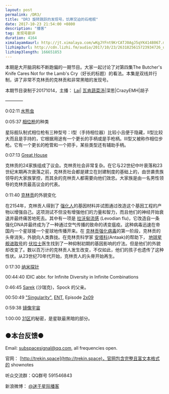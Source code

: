 ```yaml
---
layout: post
permalink: /DR3/
title: "DR3 旋转跳跃的发现号，饥寒交迫的石棺舰"
date: 2017-10-23 21:54:00 +0800
description: "播客"
tag: 发现号剧评
duration: 4164
ximalayam4aurl: http://jt.ximalaya.com/wKgJYFnt9KrCATJ0AgJ5qYK4148067.m4a?channel=rss&album_id=3135361&track_id=55534043&uid=6418191&jt=http://audio.xmcdn.com/group34/M05/69/B6/wKgJYFnt9KrCATJ0AgJ5qYK4148067.m4a
lizhimp3url: http://cdn.lizhi.fm/audio/2017/10/23/2631825615723934726_ud.mp3
lizhimp3length: 166651853
---   
```


本期是大开脑洞和不断跑偏的一期节目。大家一起讨论了对第四集The Butcher&#39;s Knife Cares Not for the Lamb&#39;s Cry（好长的标题）的看法。本集是双线并行制，讲了非常不克林贡的克林贡和非常黑暗的发现号。

本期节目录制于20171014，主播： [Lai](http://weibo.com/daishengniao)\| [瓦肯蔬菜汤](http://weibo.com/u/5013547255)\|深思\|CrazyEMH\|胡子

————

0:02:11 [水熊虫](https://zh.wikipedia.org/wiki/%E7%BC%93%E6%AD%A5%E5%8A%A8%E7%89%A9%E9%97%A8)

0:05:37 [相位枪](onenote:#SR3%20%E6%97%8B%E8%BD%AC%E8%B7%B3%E8%B7%83%E7%9A%84%E5%8F%91%E7%8E%B0%E5%8F%B7%EF%BC%8C%E9%A5%A5%E5%AF%92%E4%BA%A4%E8%BF%AB%E7%9A%84%E7%9F%B3%E6%A3%BA%E8%88%B0&amp;section-id=%7BA1567A96-4032-41C7-AC4D-FAF3AAC200B5%7D&amp;page-id=%7B48F202DC-EF26-D048-9855-4E1689289FD7%7D&amp;object-id=%7B1EA48B4D-8BC4-FE08-19ED-4DBA9BEEE333%7D&amp;B&amp;base-path=https://d.docs.live.net/15ca07c11673502a/%E6%96%87%E6%A1%A3/%E8%AF%9D%E9%A2%98%E7%82%B9%E5%AD%90%E5%85%B1%E4%BA%AB50/Pages.one)的种类

星际舰队制式相位枪有三种型号：Ⅰ型（手持相位器）比较小且便于隐藏，Ⅱ型比较大而且是手持的，它根据用途有一个更长的手柄或是手枪柄。Ⅲ型又被称作相位步枪。它有一个更长的枪管和一个把手，某些类型还有辅助手柄。

0:07:13 [Great House](http://memory-alpha.wikia.com/wiki/Great_House)

克林贡的24家族组成了议会。克林贡社会非常复杂。在它与22世纪中叶衰落和23世纪末期再次衰落之前，克林贡社会都是建立在封建制度的基础上的，由世袭贵族领导的大家族掌控，而其余的克林贡人都需要向他们效忠。大家族是由一名男性领导的克林贡最高议会的代表。

0:11:40   [克林贡](http://zh.memory-alpha.wikia.com/wiki/%E5%85%8B%E6%9E%97%E8%B4%A1%E4%BA%BA)的外貌变化

在2154年，克林贡人得到了 [强化人](http://zh.memory-alpha.wikia.com/wiki/%E5%BC%BA%E5%8C%96%E4%BA%BA?redlink=1&amp;action=edit&amp;flow=create-page-article-redlink)的基因材料并试图通过改造这个基因工程的产物以增强自己。这项测试不但没有增强他们的力量和智力，而且他们的神经开始衰退并最终痛苦地死去。其中有一项是 [拉沃甸流感](http://zh.memory-alpha.wikia.com/wiki/%E6%8B%89%E6%B2%83%E7%94%B8%E6%B5%81%E6%84%9F?redlink=1&amp;action=edit&amp;flow=create-page-article-redlink) (Levodian flu)，它改造自一条强化DNA并最终成为了一种通过空气传播的致命的诱变瘟疫。这种病毒迅速在帝国内一个星球接一个星球地传播开来。在 [克林贡强化病毒](http://zh.memory-alpha.wikia.com/wiki/%E5%85%8B%E6%9E%97%E8%B4%A1%E5%BC%BA%E5%8C%96%E7%97%85%E6%AF%92?redlink=1&amp;veaction=edit&amp;flow=create-page-article-redlink)的第一阶段，克林贡的头脊消失，外貌向人类靠拢。在克林贡科学家 [安塔科](http://zh.memory-alpha.wikia.com/wiki/%E5%AE%89%E5%A1%94%E7%A7%91?redlink=1&amp;veaction=edit&amp;flow=create-page-article-redlink)(Antaak)的帮助下， [地球星舰进取号](http://zh.memory-alpha.wikia.com/wiki/%E5%9C%B0%E7%90%83%E6%98%9F%E8%88%B0%E8%BF%9B%E5%8F%96%E5%8F%B7)的 [伏拉士](http://zh.memory-alpha.wikia.com/wiki/%E4%BC%8F%E6%8B%89%E5%A3%AB?redlink=1&amp;action=edit&amp;flow=create-page-article-redlink)医生找到了一种抑制初期的基因影响的疗法。但是他们的外貌却改变了。数以百万计的克林贡人发生改变，不仅如此，他们的孩子也遗传了这种性状。从23世纪70年代开始，克林贡人的头脊开始再生。

0:17:30   [纳米探针](http://zh.memory-alpha.wikia.com/wiki/%E7%BA%B3%E7%B1%B3%E6%8E%A2%E9%92%88)

00:44:40 IDIC abbr. for Infinite Diversity in Infinite Combinations

0:46:45 [Sarek](http://memory-alpha.wikia.com/wiki/Sarek) (沙瑞克)，Spock 的父亲。

00:50:49 [&quot;Singularity&quot;](http://memory-alpha.wikia.com/wiki/Singularity_(episode)), [ENT](http://memory-alpha.wikia.com/wiki/ENT), Episode [2x09](http://memory-alpha.wikia.com/wiki/ENT_Season_2)

0:59:38 [镜像宇宙](http://zh.memory-alpha.wikia.com/wiki/%E9%95%9C%E5%83%8F%E5%AE%87%E5%AE%99)

1:00:00   [31区](http://memory-alpha.wikia.com/wiki/Section_31)的秘密，是星联最黑暗的部分。

## ●本台反馈●

Email: [subspacesignal@qq.com](mailto:subspacesignal@qq.com), all frequencies open.

官网： [http://trekin.space](http://trekin.space)，官网包含完整且富文本格式的 shownotes

听众交流群：QQ群号 591546843

新浪微博： [@迷于星际播客](http://weibo.com/lostinst)

